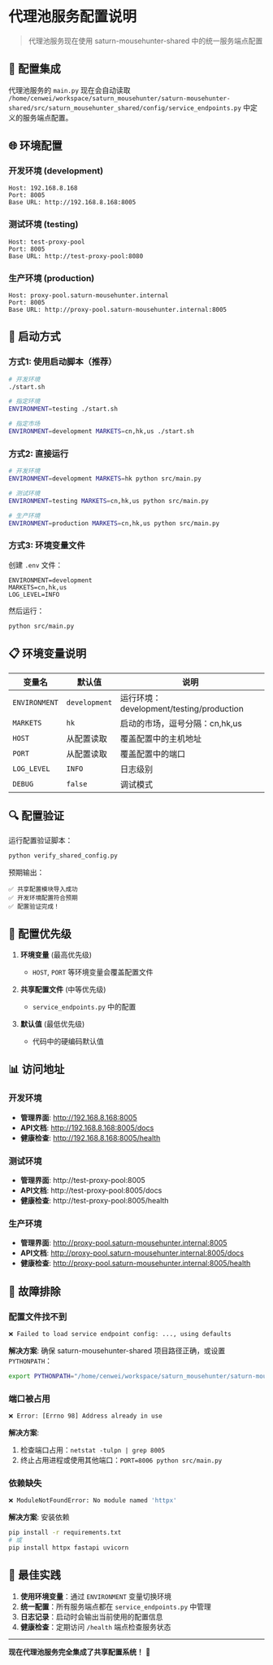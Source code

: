 # 代理池服务配置说明

> 代理池服务现在使用 saturn-mousehunter-shared 中的统一服务端点配置

## 🔧 配置集成

代理池服务的 `main.py` 现在会自动读取 `/home/cenwei/workspace/saturn_mousehunter/saturn-mousehunter-shared/src/saturn_mousehunter_shared/config/service_endpoints.py` 中定义的服务端点配置。

## 🌐 环境配置

### 开发环境 (development)
```
Host: 192.168.8.168
Port: 8005
Base URL: http://192.168.8.168:8005
```

### 测试环境 (testing)
```
Host: test-proxy-pool
Port: 8005
Base URL: http://test-proxy-pool:8080
```

### 生产环境 (production)
```
Host: proxy-pool.saturn-mousehunter.internal
Port: 8005
Base URL: http://proxy-pool.saturn-mousehunter.internal:8005
```

## 🚀 启动方式

### 方式1: 使用启动脚本（推荐）

```bash
# 开发环境
./start.sh

# 指定环境
ENVIRONMENT=testing ./start.sh

# 指定市场
ENVIRONMENT=development MARKETS=cn,hk,us ./start.sh
```

### 方式2: 直接运行

```bash
# 开发环境
ENVIRONMENT=development MARKETS=hk python src/main.py

# 测试环境
ENVIRONMENT=testing MARKETS=cn,hk,us python src/main.py

# 生产环境
ENVIRONMENT=production MARKETS=cn,hk,us python src/main.py
```

### 方式3: 环境变量文件

创建 `.env` 文件：
```env
ENVIRONMENT=development
MARKETS=cn,hk,us
LOG_LEVEL=INFO
```

然后运行：
```bash
python src/main.py
```

## 📋 环境变量说明

| 变量名 | 默认值 | 说明 |
|--------|-------|------|
| `ENVIRONMENT` | `development` | 运行环境：development/testing/production |
| `MARKETS` | `hk` | 启动的市场，逗号分隔：cn,hk,us |
| `HOST` | 从配置读取 | 覆盖配置中的主机地址 |
| `PORT` | 从配置读取 | 覆盖配置中的端口 |
| `LOG_LEVEL` | `INFO` | 日志级别 |
| `DEBUG` | `false` | 调试模式 |

## 🔍 配置验证

运行配置验证脚本：
```bash
python verify_shared_config.py
```

预期输出：
```
✅ 共享配置模块导入成功
✅ 开发环境配置符合预期
✅ 配置验证完成！
```

## 🌟 配置优先级

1. **环境变量** (最高优先级)
   - `HOST`, `PORT` 等环境变量会覆盖配置文件

2. **共享配置文件** (中等优先级)
   - `service_endpoints.py` 中的配置

3. **默认值** (最低优先级)
   - 代码中的硬编码默认值

## 📊 访问地址

### 开发环境
- **管理界面**: http://192.168.8.168:8005
- **API文档**: http://192.168.8.168:8005/docs
- **健康检查**: http://192.168.8.168:8005/health

### 测试环境
- **管理界面**: http://test-proxy-pool:8005
- **API文档**: http://test-proxy-pool:8005/docs
- **健康检查**: http://test-proxy-pool:8005/health

### 生产环境
- **管理界面**: http://proxy-pool.saturn-mousehunter.internal:8005
- **API文档**: http://proxy-pool.saturn-mousehunter.internal:8005/docs
- **健康检查**: http://proxy-pool.saturn-mousehunter.internal:8005/health

## 🔧 故障排除

### 配置文件找不到
```bash
❌ Failed to load service endpoint config: ..., using defaults
```

**解决方案**: 确保 saturn-mousehunter-shared 项目路径正确，或设置 `PYTHONPATH`：
```bash
export PYTHONPATH="/home/cenwei/workspace/saturn_mousehunter/saturn-mousehunter-shared/src:$PYTHONPATH"
```

### 端口被占用
```bash
❌ Error: [Errno 98] Address already in use
```

**解决方案**:
1. 检查端口占用：`netstat -tulpn | grep 8005`
2. 终止占用进程或使用其他端口：`PORT=8006 python src/main.py`

### 依赖缺失
```bash
❌ ModuleNotFoundError: No module named 'httpx'
```

**解决方案**: 安装依赖
```bash
pip install -r requirements.txt
# 或
pip install httpx fastapi uvicorn
```

## 🎯 最佳实践

1. **使用环境变量**：通过 `ENVIRONMENT` 变量切换环境
2. **统一配置**：所有服务端点都在 `service_endpoints.py` 中管理
3. **日志记录**：启动时会输出当前使用的配置信息
4. **健康检查**：定期访问 `/health` 端点检查服务状态

---

**现在代理池服务完全集成了共享配置系统！** 🎉
